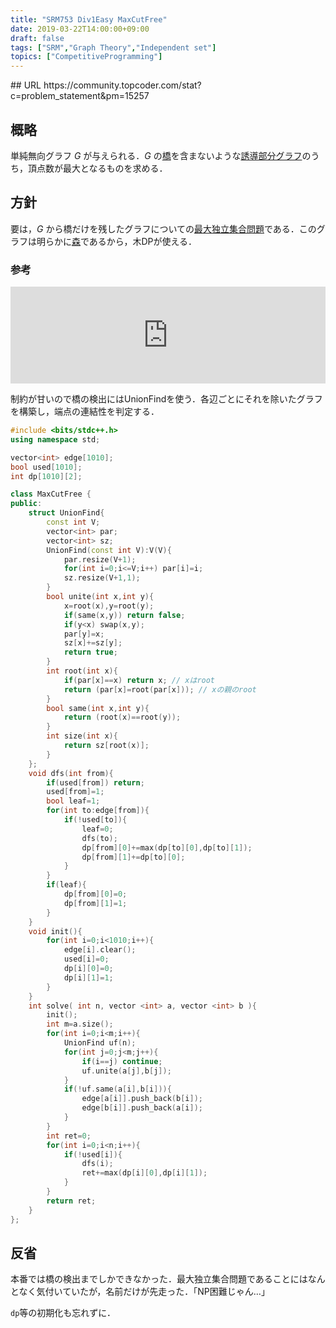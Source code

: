 ```yaml
---
title: "SRM753 Div1Easy MaxCutFree"
date: 2019-03-22T14:00:00+09:00
draft: false
tags: ["SRM","Graph Theory","Independent set"]
topics: ["CompetitiveProgramming"]
---
```

<p><!--more--></p>
## URL
https://community.topcoder.com/stat?c=problem_statement&pm=15257

## 概略
単純無向グラフ $G$ が与えられる．$G$ の[橋][bridge]を含まないような[誘導部分グラフ][induced subgraph]のうち，頂点数が最大となるものを求める．

## 方針
要は，$G$ から橋だけを残したグラフについての[最大独立集合問題][independent set]である．このグラフは明らかに[森][forest]であるから，木DPが使える．

### 参考
<iframe class="hatenablogcard" style="width:100%;height:155px;max-width:680px;" title="木の上での最大重み独立集合問題" src="https://hatenablog-parts.com/embed?url=http://tatanaideyo.hatenablog.com/entry/2015/04/26/182621" width="300" height="150" frameborder="0" scrolling="no"></iframe>

制約が甘いので橋の検出にはUnionFindを使う．各辺ごとにそれを除いたグラフを構築し，端点の連結性を判定する．

```cpp
#include <bits/stdc++.h>
using namespace std;

vector<int> edge[1010];
bool used[1010];
int dp[1010][2];

class MaxCutFree {
public:
    struct UnionFind{
        const int V;
        vector<int> par;
        vector<int> sz;
        UnionFind(const int V):V(V){
            par.resize(V+1);
            for(int i=0;i<=V;i++) par[i]=i;
            sz.resize(V+1,1);
        }
        bool unite(int x,int y){
            x=root(x),y=root(y);
            if(same(x,y)) return false;
            if(y<x) swap(x,y);
            par[y]=x;
            sz[x]+=sz[y];
            return true;
        }
        int root(int x){
        	if(par[x]==x) return x; // xはroot
        	return (par[x]=root(par[x])); // xの親のroot
        }
        bool same(int x,int y){
        	return (root(x)==root(y));
        }
        int size(int x){
            return sz[root(x)];
        }
    };
    void dfs(int from){
        if(used[from]) return;
        used[from]=1;
        bool leaf=1;
        for(int to:edge[from]){
            if(!used[to]){
                leaf=0;
                dfs(to);
                dp[from][0]+=max(dp[to][0],dp[to][1]);
                dp[from][1]+=dp[to][0];
            }
        }
        if(leaf){
            dp[from][0]=0;
            dp[from][1]=1;
        }
    }
    void init(){
        for(int i=0;i<1010;i++){
            edge[i].clear();
            used[i]=0;
            dp[i][0]=0;
            dp[i][1]=1;
        }
    }
    int solve( int n, vector <int> a, vector <int> b ){
        init();
        int m=a.size();
        for(int i=0;i<m;i++){
            UnionFind uf(n);
            for(int j=0;j<m;j++){
                if(i==j) continue;
                uf.unite(a[j],b[j]);
            }
            if(!uf.same(a[i],b[i])){
                edge[a[i]].push_back(b[i]);
                edge[b[i]].push_back(a[i]);
            }
        }
        int ret=0;
        for(int i=0;i<n;i++){
            if(!used[i]){
                dfs(i);
                ret+=max(dp[i][0],dp[i][1]);
            }
        }
        return ret;
    }
};
```

## 反省
本番では橋の検出までしかできなかった．最大独立集合問題であることにはなんとなく気付いていたが，名前だけが先走った．「NP困難じゃん…」

`dp`等の初期化も忘れずに．

[bridge]: https://ja.wikipedia.org/wiki/%E9%80%A3%E7%B5%90%E3%82%B0%E3%83%A9%E3%83%95#%E8%BE%BA%E9%80%A3%E7%B5%90%E5%BA%A6
[induced subgraph]: https://ja.wikipedia.org/wiki/%E3%82%B0%E3%83%A9%E3%83%95%E7%90%86%E8%AB%96#%E9%83%A8%E5%88%86%E3%82%B0%E3%83%A9%E3%83%95%E3%81%A8%E6%8B%A1%E5%A4%A7%E3%82%B0%E3%83%A9%E3%83%95
[independent set]: https://ja.wikipedia.org/wiki/%E6%9C%80%E5%A4%A7%E7%8B%AC%E7%AB%8B%E9%9B%86%E5%90%88%E5%95%8F%E9%A1%8C
[forest]: https://ja.wikipedia.org/wiki/%E6%9C%A8_(%E6%95%B0%E5%AD%A6)
